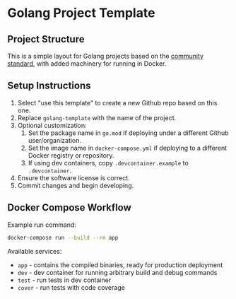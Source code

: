 # Golang Project Template

## Project Structure

This is a simple layout for Golang projects based on the [community standard][layout],
with added machinery for running in Docker.

## Setup Instructions

1. Select "use this template" to create a new Github repo based on this one.
2. Replace `golang-template` with the name of the project.
3. Optional customization:
    1. Set the package name in `go.mod` if deploying under a different Github user/organization.
    2. Set the image name in `docker-compose.yml` if deploying to a different Docker registry or repository.
    3. If using dev containers, copy `.devcontainer.example` to `.devcontainer`.
4. Ensure the software license is correct.
5. Commit changes and begin developing.

## Docker Compose Workflow

Example run command:

```bash
docker-compose run --build --rm app
```

Available services:

* `app` - contains the compiled binaries, ready for production deployment
* `dev` - dev container for running arbitrary build and debug commands
* `test` - run tests in dev container
* `cover` - run tests with code coverage


[layout]: https://github.com/golang-standards/project-layout
